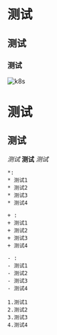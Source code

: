 # 测试
## 测试
### 测试
![k8s](https://github.com/zhouhua-amei/k8s/blob/master/install_k8s_on_centos7/kubernetes.jpg "k8s")

测试
====
测试
----

*测试*
**测试** _测试_
~~~~测试~~
*:
* 测试1
* 测试2
* 测试3
* 测试4

+ :
+ 测试1
+ 测试2
+ 测试3
+ 测试4

- :
- 测试1
- 测试2
- 测试3
- 测试4

1.测试1
2.测试2
3.测试3
4.测试4
